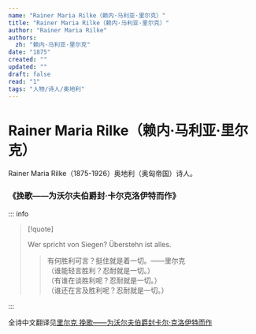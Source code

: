 ```yaml
---
name: "Rainer Maria Rilke（赖内·马利亚·里尔克）"
title: "Rainer Maria Rilke（赖内·马利亚·里尔克）"
author: "Rainer Maria Rilke"
authors:
  zh: "赖内·马利亚·里尔克"
date: "1875"
created: ""
updated: ""
draft: false
read: "1"
tags: "人物/诗人/奥地利"
---
```


# Rainer Maria Rilke（赖内·马利亚·里尔克）

Rainer Maria Rilke（1875-1926）奥地利（奥匈帝国）诗人。

### 《挽歌——为沃尔夫伯爵封·卡尔克洛伊特而作》

::: info

> [!quote]
>
> Wer spricht von Siegen? Überstehn ist alles.
>
> > 有何胜利可言？挺住就是着一切。——里尔克  
> > （谁能轻言胜利？忍耐就是一切。）  
> > （有谁在谈胜利呢？忍耐就是一切。）  
> > （谁还在言及胜利呢？忍耐就是一切。）  

:::

全诗中文翻译见[里尔克 挽歌——为沃尔夫伯爵封卡尔·克洛伊特而作](../post/rilke-1908.md)
